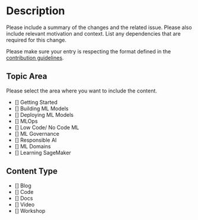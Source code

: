 # Description

Please include a summary of the changes and the related issue. Please also include relevant motivation and context. List any dependencies that are required for this change.

Please make sure your entry is respecting the format defined in the [contribution guidelines](./../CONTRIBUTING.md).

## Topic Area

Please select the area where you want to include the content.

- [] Getting Started
- [] Building ML Models
- [] Deploying ML Models
- [] MLOps
- [] Low Code/ No Code ML
- [] ML Governance
- [] Responsible AI
- [] ML Domains
- [] Learning SageMaker

## Content Type

- [] Blog
- [] Code
- [] Docs
- [] Video
- [] Workshop